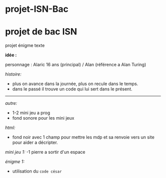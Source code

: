 # projet-ISN-Bac
projet de bac ISN
=================

projet énigme texte

__idée :__

personnage : Alaric 16 ans (principal) / Alan (référence a Alan Turing)

_histoire:_
- plus on avance dans la journée, plus on recule dans le temps.
- dans le passé il trouve un code qui lui sert dans le présent.

-------------------------
_autre:_
- 1-2 mini jeu a prog
- fond sonore pour les mini jeux

_html:_
- fond noir avec 1 champ pour mettre les mdp et sa renvoie vers un site pour aider a décripter.

_mini jeu 1:_
-1 pierre a sortir d'un espace 

_énigme 1:_
- utilisation du `code césar` 
